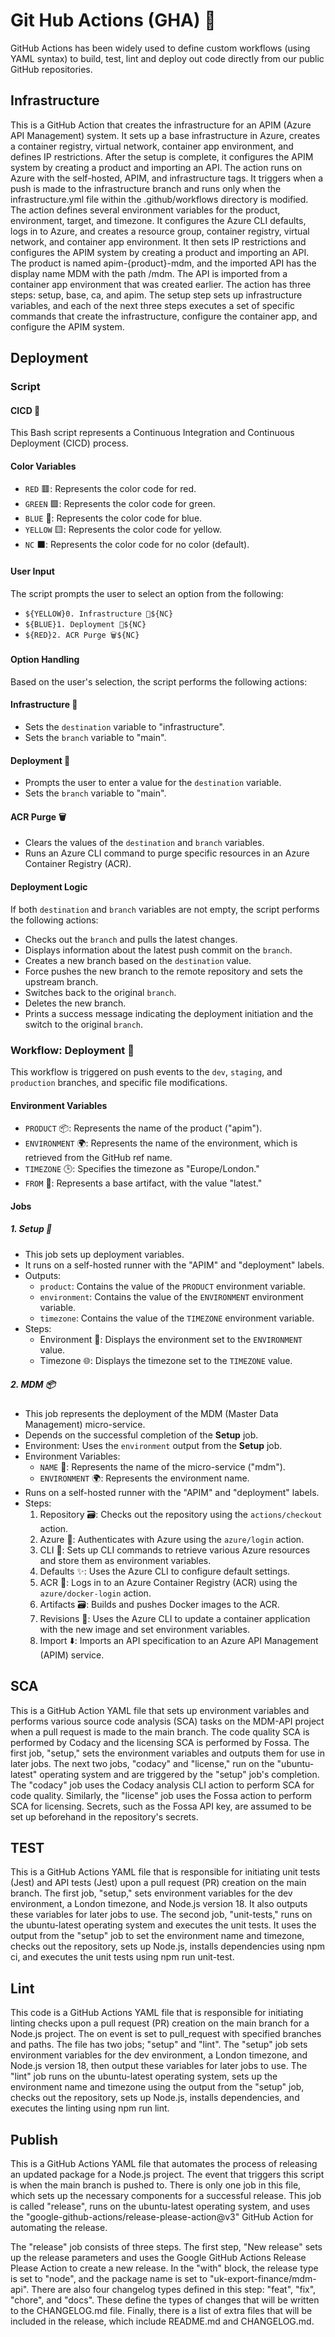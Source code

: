 # Git Hub Actions (GHA) 🚀

GitHub Actions has been widely used to define custom workflows (using YAML syntax) to build, test, lint and deploy out code directly from our public GitHub repositories.

## Infrastructure

This is a GitHub Action that creates the infrastructure for an APIM (Azure API Management) system. It sets up a base infrastructure in Azure, creates a container registry, virtual network, container app environment, and defines IP restrictions. After the setup is complete, it configures the APIM system by creating a product and importing an API.
The action runs on Azure with the self-hosted, APIM, and infrastructure tags. It triggers when a push is made to the infrastructure branch and runs only when the infrastructure.yml file within the .github/workflows directory is modified.
The action defines several environment variables for the product, environment, target, and timezone. It configures the Azure CLI defaults, logs in to Azure, and creates a resource group, container registry, virtual network, and container app environment.
It then sets IP restrictions and configures the APIM system by creating a product and importing an API. The product is named apim-{product}-mdm, and the imported API has the display name MDM with the path /mdm. The API is imported from a container app environment that was created earlier.
The action has three steps: setup, base, ca, and apim. The setup step sets up infrastructure variables, and each of the next three steps executes a set of specific commands that create the infrastructure, configure the container app, and configure the APIM system.

## Deployment

### Script

#### CICD 📝

This Bash script represents a Continuous Integration and Continuous Deployment (CICD) process.

#### Color Variables

- `RED` 🟥: Represents the color code for red.
- `GREEN` 🟩: Represents the color code for green.
- `BLUE` 🔵: Represents the color code for blue.
- `YELLOW` 🟨: Represents the color code for yellow.
- `NC` ⬛: Represents the color code for no color (default).

#### User Input

The script prompts the user to select an option from the following:

- `${YELLOW}0. Infrastructure 🔧${NC}`
- `${BLUE}1. Deployment 🧪${NC}`
- `${RED}2. ACR Purge 🗑️${NC}`

#### Option Handling

Based on the user's selection, the script performs the following actions:

#### Infrastructure 🔧

- Sets the `destination` variable to "infrastructure".
- Sets the `branch` variable to "main".

#### Deployment 🧪

- Prompts the user to enter a value for the `destination` variable.
- Sets the `branch` variable to "main".

#### ACR Purge 🗑️

- Clears the values of the `destination` and `branch` variables.
- Runs an Azure CLI command to purge specific resources in an Azure Container Registry (ACR).

#### Deployment Logic

If both `destination` and `branch` variables are not empty, the script performs the following actions:

- Checks out the `branch` and pulls the latest changes.
- Displays information about the latest push commit on the `branch`.
- Creates a new branch based on the `destination` value.
- Force pushes the new branch to the remote repository and sets the upstream branch.
- Switches back to the original `branch`.
- Deletes the new branch.
- Prints a success message indicating the deployment initiation and the switch to the original `branch`.

### Workflow: Deployment 🚀

This workflow is triggered on push events to the `dev`, `staging`, and `production` branches, and specific file modifications.

#### Environment Variables

- `PRODUCT` 📦: Represents the name of the product ("apim").
- `ENVIRONMENT` 🌍: Represents the name of the environment, which is retrieved from the GitHub ref name.
- `TIMEZONE` 🕒: Specifies the timezone as "Europe/London."
- `FROM` 📁: Represents a base artifact, with the value "latest."

#### Jobs

##### 1. Setup 🔧

- This job sets up deployment variables.
- It runs on a self-hosted runner with the "APIM" and "deployment" labels.
- Outputs:
  - `product`: Contains the value of the `PRODUCT` environment variable.
  - `environment`: Contains the value of the `ENVIRONMENT` environment variable.
  - `timezone`: Contains the value of the `TIMEZONE` environment variable.
- Steps:
  - Environment 🧪: Displays the environment set to the `ENVIRONMENT` value.
  - Timezone 🌐: Displays the timezone set to the `TIMEZONE` value.

##### 2. MDM 📦️

- This job represents the deployment of the MDM (Master Data Management) micro-service.
- Depends on the successful completion of the **Setup** job.
- Environment: Uses the `environment` output from the **Setup** job.
- Environment Variables:
  - `NAME` 📁: Represents the name of the micro-service ("mdm").
  - `ENVIRONMENT` 🌍: Represents the environment name.
- Runs on a self-hosted runner with the "APIM" and "deployment" labels.
- Steps:
  1. Repository 🗃️: Checks out the repository using the `actions/checkout` action.
  2. Azure 🔐: Authenticates with Azure using the `azure/login` action.
  3. CLI 📝: Sets up CLI commands to retrieve various Azure resources and store them as environment variables.
  4. Defaults ✨: Uses the Azure CLI to configure default settings.
  5. ACR 🔐: Logs in to an Azure Container Registry (ACR) using the `azure/docker-login` action.
  6. Artifacts 🗃️: Builds and pushes Docker images to the ACR.
  7. Revisions 🔀: Uses the Azure CLI to update a container application with the new image and set environment variables.
  8. Import ⬇️: Imports an API specification to an Azure API Management (APIM) service.

## SCA

This is a GitHub Action YAML file that sets up environment variables and performs various source code analysis (SCA) tasks on the MDM-API project when a pull request is made to the main branch. The code quality SCA is performed by Codacy and the licensing SCA is performed by Fossa.
The first job, "setup," sets the environment variables and outputs them for use in later jobs. The next two jobs, "codacy" and "license," run on the "ubuntu-latest" operating system and are triggered by the "setup" job's completion.
The "codacy" job uses the Codacy analysis CLI action to perform SCA for code quality. Similarly, the "license" job uses the Fossa action to perform SCA for licensing.
Secrets, such as the Fossa API key, are assumed to be set up beforehand in the repository's secrets.

## TEST

This is a GitHub Actions YAML file that is responsible for initiating unit tests (Jest) and API tests (Jest) upon a pull request (PR) creation on the main branch.
The first job, "setup," sets environment variables for the dev environment, a London timezone, and Node.js version 18. It also outputs these variables for later jobs to use.
The second job, "unit-tests," runs on the ubuntu-latest operating system and executes the unit tests. It uses the output from the "setup" job to set the environment name and timezone, checks out the repository, sets up Node.js, installs dependencies using npm ci, and executes the unit tests using npm run unit-test.

## Lint

This code is a GitHub Actions YAML file that is responsible for initiating linting checks upon a pull request (PR) creation on the main branch for a Node.js project. The on event is set to pull_request with specified branches and paths. The file has two jobs; "setup" and "lint". The "setup" job sets environment variables for the dev environment, a London timezone, and Node.js version 18, then output these variables for later jobs to use. The "lint" job runs on the ubuntu-latest operating system, sets up the environment name and timezone using the output from the "setup" job, checks out the repository, sets up Node.js, installs dependencies, and executes the linting using npm run lint.

## Publish

This is a GitHub Actions YAML file that automates the process of releasing an updated package for a Node.js project. The event that triggers this script is when the main branch is pushed to. There is only one job in this file, which sets up the necessary components for a successful release. This job is called "release", runs on the ubuntu-latest operating system, and uses the "google-github-actions/release-please-action@v3" GitHub Action for automating the release.

The "release" job consists of three steps. The first step, "New release" sets up the release parameters and uses the Google GitHub Actions Release Please Action to create a new release. In the "with" block, the release type is set to "node", and the package name is set to "uk-export-finance/mdm-api". There are also four changelog types defined in this step: "feat", "fix", "chore", and "docs". These define the types of changes that will be written to the CHANGELOG.md file. Finally, there is a list of extra files that will be included in the release, which include README.md and CHANGELOG.md.
